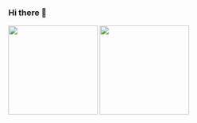 ### Hi there 👋

<!--
**willames07/willames07** is a ✨ _special_ ✨ repository because its `README.md` (this file) appears on your GitHub profile.

Here are some ideas to get you started:

- 🔭 I’m currently working on ...
- 🌱 I’m currently learning ...
- 👯 I’m looking to collaborate on ...
- 🤔 I’m looking for help with ...
- 💬 Ask me about ...
- 📫 How to reach me: ...
- 😄 Pronouns: ...
- ⚡ Fun fact: ...
-->
<div>
<img height="180em" src="https://github-readme-stats.vercel.app/api?username=Jefferson-Felipe&show_icons=true&theme=dracula&include_all_commits=true&count_private=true"/> 
     <img height="180em" src="https://github-readme-stats.vercel.app/api/top-langs/?username=Jefferson-Felipe&layout=compact&langs_count=7&theme=dracula"/> 
</div>

